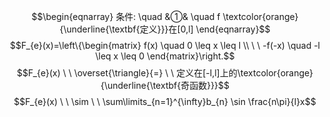 $$\begin{eqnarray}
条件: \quad
&①& \quad f \textcolor{orange}{\underline{\textbf{定义}}}在[0,l] 
\end{eqnarray}$$
$$F_{e}(x)=\left\{\begin{matrix}
 f(x) \quad 0 \leq x \leq l \\ \ \ -f(-x) \quad -l \leq x \leq 0
\end{matrix}\right.$$
$$F_{e}(x) \ \  \overset{\triangle}{=} \ \ 定义在[-l,l]上的\textcolor{orange}{\underline{\textbf{奇函数}}}$$
$$F_{e}(x) \ \ \sim \ \ \sum\limits_{n=1}^{\infty}b_{n}  \sin \frac{n\pi}{l}x$$